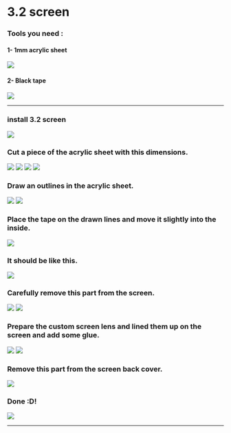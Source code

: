 # 3.2 screen


### Tools you need :
#### 1- 1mm acrylic sheet 
![](https://github.com/Gameboypi/SPW/blob/master/3.2%20screen/1-1.JPG)
#### 2- Black tape 
![](https://github.com/Gameboypi/SPW/blob/master/3.2%20screen/1-2.JPG)

-----

### install 3.2 screen
![](https://github.com/Gameboypi/SPW/blob/master/3.2%20screen/1.JPG)
### Cut a piece of the acrylic sheet with this dimensions.
![](https://github.com/Gameboypi/SPW/blob/master/3.2%20screen/2.JPG)
![](https://github.com/Gameboypi/SPW/blob/master/3.2%20screen/3.JPG)
![](https://github.com/Gameboypi/SPW/blob/master/3.2%20screen/4.JPG)
![](https://github.com/Gameboypi/SPW/blob/master/3.2%20screen/5.JPG)
### Draw an outlines in the acrylic sheet.
![](https://github.com/Gameboypi/SPW/blob/master/3.2%20screen/6.JPG)
![](https://github.com/Gameboypi/SPW/blob/master/3.2%20screen/7.JPG)
### Place the tape on the drawn lines and move it slightly into the inside.
![](https://github.com/Gameboypi/SPW/blob/master/3.2%20screen/8.JPG)
### It should be like this.
![](https://github.com/Gameboypi/SPW/blob/master/3.2%20screen/9.JPG)
### Carefully remove this part from the screen.
![](https://github.com/Gameboypi/SPW/blob/master/3.2%20screen/10.JPG)
![](https://github.com/Gameboypi/SPW/blob/master/3.2%20screen/11.JPG)
### Prepare the custom screen lens and lined them up on the screen and add some glue.
![](https://github.com/Gameboypi/SPW/blob/master/3.2%20screen/12.JPG)
![](https://github.com/Gameboypi/SPW/blob/master/3.2%20screen/13.JPG)
### Remove this part from the screen back cover.
![](https://github.com/Gameboypi/SPW/blob/master/3.2%20screen/14.JPG)
### Done :D!
![](https://github.com/Gameboypi/SPW/blob/master/3.2%20screen/15.JPG)

-----


 
